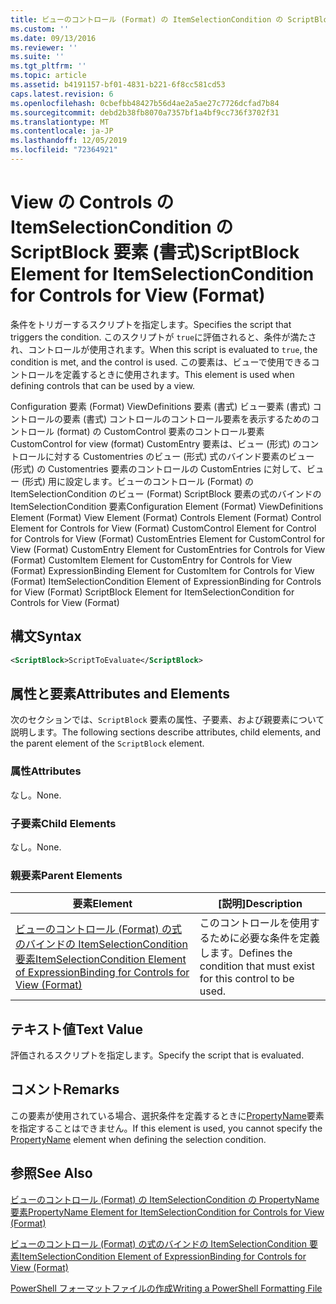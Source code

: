 ```yaml
---
title: ビューのコントロール (Format) の ItemSelectionCondition の ScriptBlock 要素Microsoft Docs
ms.custom: ''
ms.date: 09/13/2016
ms.reviewer: ''
ms.suite: ''
ms.tgt_pltfrm: ''
ms.topic: article
ms.assetid: b4191157-bf01-4831-b221-6f8cc581cd53
caps.latest.revision: 6
ms.openlocfilehash: 0cbefbb48427b56d4ae2a5ae27c7726dcfad7b84
ms.sourcegitcommit: debd2b38fb8070a7357bf1a4bf9cc736f3702f31
ms.translationtype: MT
ms.contentlocale: ja-JP
ms.lasthandoff: 12/05/2019
ms.locfileid: "72364921"
---
```

# <a name="scriptblock-element-for-itemselectioncondition-for-controls-for-view-format"></a><span data-ttu-id="08d67-102">View の Controls の ItemSelectionCondition の ScriptBlock 要素 (書式)</span><span class="sxs-lookup"><span data-stu-id="08d67-102">ScriptBlock Element for ItemSelectionCondition for Controls for View (Format)</span></span>

<span data-ttu-id="08d67-103">条件をトリガーするスクリプトを指定します。</span><span class="sxs-lookup"><span data-stu-id="08d67-103">Specifies the script that triggers the condition.</span></span> <span data-ttu-id="08d67-104">このスクリプトが `true`に評価されると、条件が満たされ、コントロールが使用されます。</span><span class="sxs-lookup"><span data-stu-id="08d67-104">When this script is evaluated to `true`, the condition is met, and the control is used.</span></span> <span data-ttu-id="08d67-105">この要素は、ビューで使用できるコントロールを定義するときに使用されます。</span><span class="sxs-lookup"><span data-stu-id="08d67-105">This element is used when defining controls that can be used by a view.</span></span>

<span data-ttu-id="08d67-106">Configuration 要素 (Format) ViewDefinitions 要素 (書式) ビュー要素 (書式) コントロールの要素 (書式) コントロールのコントロール要素を表示するためのコントロール (format) の CustomControl 要素のコントロール要素CustomControl for view (format) CustomEntry 要素は、ビュー (形式) のコントロールに対する Customentries のビュー (形式) 式のバインド要素のビュー (形式) の Customentries 要素のコントロールの CustomEntries に対して、ビュー (形式) 用に設定します。ビューのコントロール (Format) の ItemSelectionCondition のビュー (Format) ScriptBlock 要素の式のバインドの ItemSelectionCondition 要素</span><span class="sxs-lookup"><span data-stu-id="08d67-106">Configuration Element (Format) ViewDefinitions Element (Format) View Element (Format) Controls Element (Format) Control Element for Controls for View (Format) CustomControl Element for Control for Controls for View (Format) CustomEntries Element for CustomControl for View (Format) CustomEntry Element for CustomEntries for Controls for View (Format) CustomItem Element for CustomEntry for Controls for View (Format) ExpressionBinding Element for CustomItem for Controls for View (Format) ItemSelectionCondition Element of ExpressionBinding for Controls for View (Format) ScriptBlock Element for ItemSelectionCondition for Controls for View (Format)</span></span>

## <a name="syntax"></a><span data-ttu-id="08d67-107">構文</span><span class="sxs-lookup"><span data-stu-id="08d67-107">Syntax</span></span>

```xml
<ScriptBlock>ScriptToEvaluate</ScriptBlock>
```

## <a name="attributes-and-elements"></a><span data-ttu-id="08d67-108">属性と要素</span><span class="sxs-lookup"><span data-stu-id="08d67-108">Attributes and Elements</span></span>

<span data-ttu-id="08d67-109">次のセクションでは、`ScriptBlock` 要素の属性、子要素、および親要素について説明します。</span><span class="sxs-lookup"><span data-stu-id="08d67-109">The following sections describe attributes, child elements, and the parent element of the `ScriptBlock` element.</span></span>

### <a name="attributes"></a><span data-ttu-id="08d67-110">属性</span><span class="sxs-lookup"><span data-stu-id="08d67-110">Attributes</span></span>

<span data-ttu-id="08d67-111">なし。</span><span class="sxs-lookup"><span data-stu-id="08d67-111">None.</span></span>

### <a name="child-elements"></a><span data-ttu-id="08d67-112">子要素</span><span class="sxs-lookup"><span data-stu-id="08d67-112">Child Elements</span></span>

<span data-ttu-id="08d67-113">なし。</span><span class="sxs-lookup"><span data-stu-id="08d67-113">None.</span></span>

### <a name="parent-elements"></a><span data-ttu-id="08d67-114">親要素</span><span class="sxs-lookup"><span data-stu-id="08d67-114">Parent Elements</span></span>

|<span data-ttu-id="08d67-115">要素</span><span class="sxs-lookup"><span data-stu-id="08d67-115">Element</span></span>|<span data-ttu-id="08d67-116">[説明]</span><span class="sxs-lookup"><span data-stu-id="08d67-116">Description</span></span>|
|-------------|-----------------|
|[<span data-ttu-id="08d67-117">ビューのコントロール (Format) の式のバインドの ItemSelectionCondition 要素</span><span class="sxs-lookup"><span data-stu-id="08d67-117">ItemSelectionCondition Element of ExpressionBinding for Controls for View (Format)</span></span>](./itemselectioncondition-element-for-expressionbinding-for-controls-for-view-format.md)|<span data-ttu-id="08d67-118">このコントロールを使用するために必要な条件を定義します。</span><span class="sxs-lookup"><span data-stu-id="08d67-118">Defines the condition that must exist for this control to be used.</span></span>|

## <a name="text-value"></a><span data-ttu-id="08d67-119">テキスト値</span><span class="sxs-lookup"><span data-stu-id="08d67-119">Text Value</span></span>

<span data-ttu-id="08d67-120">評価されるスクリプトを指定します。</span><span class="sxs-lookup"><span data-stu-id="08d67-120">Specify the script that is evaluated.</span></span>

## <a name="remarks"></a><span data-ttu-id="08d67-121">コメント</span><span class="sxs-lookup"><span data-stu-id="08d67-121">Remarks</span></span>

<span data-ttu-id="08d67-122">この要素が使用されている場合、選択条件を定義するときに[PropertyName](./propertyname-element-for-itemselectioncondition-for-controls-for-view-format.md)要素を指定することはできません。</span><span class="sxs-lookup"><span data-stu-id="08d67-122">If this element is used, you cannot specify the [PropertyName](./propertyname-element-for-itemselectioncondition-for-controls-for-view-format.md) element when defining the selection condition.</span></span>

## <a name="see-also"></a><span data-ttu-id="08d67-123">参照</span><span class="sxs-lookup"><span data-stu-id="08d67-123">See Also</span></span>

[<span data-ttu-id="08d67-124">ビューのコントロール (Format) の ItemSelectionCondition の PropertyName 要素</span><span class="sxs-lookup"><span data-stu-id="08d67-124">PropertyName Element for ItemSelectionCondition for Controls for View (Format)</span></span>](./propertyname-element-for-itemselectioncondition-for-controls-for-view-format.md)

[<span data-ttu-id="08d67-125">ビューのコントロール (Format) の式のバインドの ItemSelectionCondition 要素</span><span class="sxs-lookup"><span data-stu-id="08d67-125">ItemSelectionCondition Element of ExpressionBinding for Controls for View (Format)</span></span>](./itemselectioncondition-element-for-expressionbinding-for-controls-for-view-format.md)

[<span data-ttu-id="08d67-126">PowerShell フォーマットファイルの作成</span><span class="sxs-lookup"><span data-stu-id="08d67-126">Writing a PowerShell Formatting File</span></span>](./writing-a-powershell-formatting-file.md)
